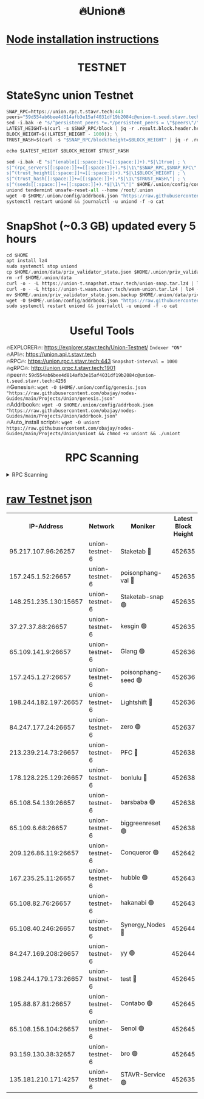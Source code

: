 <h1 align="center"> 🔥Union🔥</h1>

[Node installation instructions](https://github.com/obajay/nodes-Guides/tree/main/Projects/Union)
=

<h1 align="center"> TESTNET</h1>

# StateSync union Testnet
```python
SNAP_RPC=https://union.rpc.t.stavr.tech:443
peers="59d554ab6bee4d814afb3e15af4031df19b2084c@union-t.seed.stavr.tech:4256"
sed -i.bak -e "s/^persistent_peers *=.*/persistent_peers = \"$peers\"/" $HOME/.union/config/config.toml
LATEST_HEIGHT=$(curl -s $SNAP_RPC/block | jq -r .result.block.header.height); \
BLOCK_HEIGHT=$((LATEST_HEIGHT - 1000)); \
TRUST_HASH=$(curl -s "$SNAP_RPC/block?height=$BLOCK_HEIGHT" | jq -r .result.block_id.hash)

echo $LATEST_HEIGHT $BLOCK_HEIGHT $TRUST_HASH

sed -i.bak -E "s|^(enable[[:space:]]+=[[:space:]]+).*$|\1true| ; \
s|^(rpc_servers[[:space:]]+=[[:space:]]+).*$|\1\"$SNAP_RPC,$SNAP_RPC\"| ; \
s|^(trust_height[[:space:]]+=[[:space:]]+).*$|\1$BLOCK_HEIGHT| ; \
s|^(trust_hash[[:space:]]+=[[:space:]]+).*$|\1\"$TRUST_HASH\"| ; \
s|^(seeds[[:space:]]+=[[:space:]]+).*$|\1\"\"|" $HOME/.union/config/config.toml
uniond tendermint unsafe-reset-all --home /root/.union
wget -O $HOME/.union/config/addrbook.json "https://raw.githubusercontent.com/obajay/nodes-Guides/main/Projects/Union/addrbook.json"
systemctl restart uniond && journalctl -u uniond -f -o cat
```
# SnapShot (~0.3 GB) updated every 5 hours
```python
cd $HOME
apt install lz4
sudo systemctl stop uniond
cp $HOME/.union/data/priv_validator_state.json $HOME/.union/priv_validator_state.json.backup
rm -rf $HOME/.union/data
curl -o - -L https://union-t.snapshot.stavr.tech/union-snap.tar.lz4 | lz4 -c -d - | tar -x -C $HOME/.union --strip-components 2
curl -o - -L https://union-t.wasm.stavr.tech/wasm-union.tar.lz4 | lz4 -c -d - | tar -x -C $HOME/.union --strip-components 2
mv $HOME/.union/priv_validator_state.json.backup $HOME/.union/data/priv_validator_state.json
wget -O $HOME/.union/config/addrbook.json "https://raw.githubusercontent.com/obajay/nodes-Guides/main/Projects/Union/addrbook.json"
sudo systemctl restart uniond && journalctl -u uniond -f -o cat
```
 <h1 align="center"> Useful Tools</h1>
 
🔥EXPLORER🔥: https://explorer.stavr.tech/Union-Testnet/        `Indexer "ON"` \
🔥API🔥:      https://union.api.t.stavr.tech \
🔥RPC🔥:      https://union.rpc.t.stavr.tech:443              `Snapshot-interval = 1000` \
🔥gRPC🔥:     http://union.grpc.t.stavr.tech:1901 \
🔥peer🔥:     `59d554ab6bee4d814afb3e15af4031df19b2084c@union-t.seed.stavr.tech:4256` \
🔥Genesis🔥:     `wget -O $HOME/.union/config/genesis.json "https://raw.githubusercontent.com/obajay/nodes-Guides/main/Projects/Union/genesis.json"` \
🔥Addrbook🔥: ```wget -O $HOME/.union/config/addrbook.json "https://raw.githubusercontent.com/obajay/nodes-Guides/main/Projects/Union/addrbook.json"``` \
🔥Auto_install script🔥:  `wget -O uniont https://raw.githubusercontent.com/obajay/nodes-Guides/main/Projects/Union/uniont && chmod +x uniont && ./uniont`

<h1 align="center"> RPC Scanning</h1>

<details>
<summary>RPC Scanning</summary>

<h2 align="center"> We scan nodes in real time every 4 hours. And we provide the final result of RPC endpoints.
We cannot influence the operation of these nodes in any way. </h2>


```python
If Voting Power is higher than 0 --> then the Node is a validator of the network and may be subject to attack and be a potential threat to the chain.
```
```python
We marked such validators with a red symbol
```

</details>

[raw Testnet json](https://rpc-check.uniont.stavr.tech/uniont/rpc-uniont-result.json)
=



<table><tr><th>IP-Address</th><th>Network</th><th>Moniker</th><th>Latest Block Height</th><th>Earliest Block Height</th><th>Catching Up</th><th>Tx Index</th><th>Voting Power</th><th>Scan Time</th></tr><tr><td>95.217.107.96:26257</td><td>union-testnet-6</td><td>Staketab 🔴</td><td>452635</td><td>1</td><td>False</td><td>on</td><td>1000002</td><td>2024-03-15T12:08:12.595612709UTC</td></tr><tr><td>157.245.1.52:26657</td><td>union-testnet-6</td><td>poisonphang-val 🔴</td><td>452635</td><td>1</td><td>False</td><td>on</td><td>1000000</td><td>2024-03-15T12:08:13.235356633UTC</td></tr><tr><td>148.251.235.130:15657</td><td>union-testnet-6</td><td>Staketab-snap 🟢</td><td>452635</td><td>1</td><td>False</td><td>on</td><td>0</td><td>2024-03-15T12:08:13.830981989UTC</td></tr><tr><td>37.27.37.88:26657</td><td>union-testnet-6</td><td>kesgin 🟢</td><td>452635</td><td>1</td><td>False</td><td>on</td><td>0</td><td>2024-03-15T12:08:14.155580630UTC</td></tr><tr><td>65.109.141.9:26657</td><td>union-testnet-6</td><td>Glang 🟢</td><td>452636</td><td>1</td><td>False</td><td>on</td><td>0</td><td>2024-03-15T12:08:18.573398475UTC</td></tr><tr><td>157.245.1.27:26657</td><td>union-testnet-6</td><td>poisonphang-seed 🟢</td><td>452636</td><td>1</td><td>False</td><td>on</td><td>0</td><td>2024-03-15T12:08:19.496521687UTC</td></tr><tr><td>198.244.182.197:26657</td><td>union-testnet-6</td><td>Lightshift 🔴</td><td>452636</td><td>1</td><td>False</td><td>on</td><td>1000000</td><td>2024-03-15T12:08:21.856363176UTC</td></tr><tr><td>84.247.177.24:26657</td><td>union-testnet-6</td><td>zero 🟢</td><td>452637</td><td>1</td><td>False</td><td>on</td><td>0</td><td>2024-03-15T12:08:26.531741242UTC</td></tr><tr><td>213.239.214.73:26657</td><td>union-testnet-6</td><td>PFC 🔴</td><td>452638</td><td>1</td><td>False</td><td>on</td><td>1000001</td><td>2024-03-15T12:08:30.848287948UTC</td></tr><tr><td>178.128.225.129:26657</td><td>union-testnet-6</td><td>bonlulu 🔴</td><td>452638</td><td>1</td><td>False</td><td>on</td><td>1000000</td><td>2024-03-15T12:08:31.497735861UTC</td></tr><tr><td>65.108.54.139:26657</td><td>union-testnet-6</td><td>barsbaba 🟢</td><td>452638</td><td>1</td><td>False</td><td>on</td><td>0</td><td>2024-03-15T12:08:31.837176632UTC</td></tr><tr><td>65.109.6.68:26657</td><td>union-testnet-6</td><td>biggreenreset 🟢</td><td>452638</td><td>1</td><td>False</td><td>on</td><td>0</td><td>2024-03-15T12:08:34.192852321UTC</td></tr><tr><td>209.126.86.119:26657</td><td>union-testnet-6</td><td>Conqueror 🟢</td><td>452642</td><td>1</td><td>False</td><td>on</td><td>0</td><td>2024-03-15T12:08:55.603067818UTC</td></tr><tr><td>167.235.25.11:26657</td><td>union-testnet-6</td><td>hubble 🟢</td><td>452643</td><td>1</td><td>False</td><td>on</td><td>0</td><td>2024-03-15T12:09:01.958628259UTC</td></tr><tr><td>65.108.82.76:26657</td><td>union-testnet-6</td><td>hakanabi 🟢</td><td>452643</td><td>1</td><td>False</td><td>on</td><td>0</td><td>2024-03-15T12:09:02.305632293UTC</td></tr><tr><td>65.108.40.246:26657</td><td>union-testnet-6</td><td>Synergy_Nodes 🔴</td><td>452644</td><td>1</td><td>False</td><td>on</td><td>1000001</td><td>2024-03-15T12:09:08.734557828UTC</td></tr><tr><td>84.247.169.208:26657</td><td>union-testnet-6</td><td>yy 🟢</td><td>452644</td><td>1</td><td>False</td><td>on</td><td>0</td><td>2024-03-15T12:09:09.034982056UTC</td></tr><tr><td>198.244.179.173:26657</td><td>union-testnet-6</td><td>test 🔴</td><td>452645</td><td>1</td><td>False</td><td>on</td><td>1000001</td><td>2024-03-15T12:09:11.367621794UTC</td></tr><tr><td>195.88.87.81:26657</td><td>union-testnet-6</td><td>Contabo 🟢</td><td>452645</td><td>1</td><td>False</td><td>on</td><td>0</td><td>2024-03-15T12:09:11.682796976UTC</td></tr><tr><td>65.108.156.104:26657</td><td>union-testnet-6</td><td>Senol 🟢</td><td>452645</td><td>1</td><td>False</td><td>on</td><td>0</td><td>2024-03-15T12:09:12.012753004UTC</td></tr><tr><td>93.159.130.38:32657</td><td>union-testnet-6</td><td>bro 🟢</td><td>452645</td><td>1</td><td>False</td><td>on</td><td>0</td><td>2024-03-15T12:09:12.330512194UTC</td></tr><tr><td>135.181.210.171:4257</td><td>union-testnet-6</td><td>STAVR-Service 🟢</td><td>452635</td><td>451001</td><td>False</td><td>on</td><td>0</td><td>2024-03-15T12:08:13.575616419UTC</td></tr></table>

